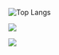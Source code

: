 ![Top Langs](https://github-readme-stats.vercel.app/api/top-langs/?username=RobertoLFRA&theme=onedark)

![](https://profile-counter.glitch.me/RobertoLFRA/count.svg)

![](https://es.wikipedia.org/wiki/Bandera_de_la_Comunidad_Valenciana#/media/Archivo:Flag_of_the_Valencian_Community_(2x3).svg)

